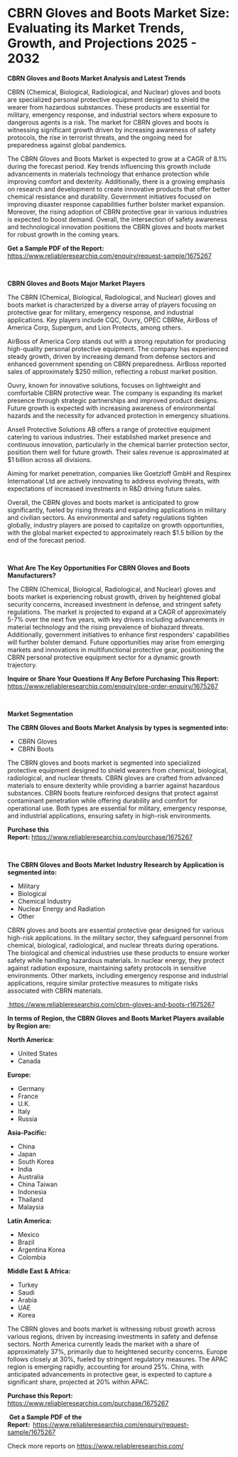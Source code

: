<p><h1>CBRN Gloves and Boots Market Size: Evaluating its Market Trends, Growth, and Projections 2025 - 2032</h1></p><p><strong>CBRN Gloves and Boots Market Analysis and Latest Trends</strong></p>
<p><p>CBRN (Chemical, Biological, Radiological, and Nuclear) gloves and boots are specialized personal protective equipment designed to shield the wearer from hazardous substances. These products are essential for military, emergency response, and industrial sectors where exposure to dangerous agents is a risk. The market for CBRN gloves and boots is witnessing significant growth driven by increasing awareness of safety protocols, the rise in terrorist threats, and the ongoing need for preparedness against global pandemics.</p><p>The CBRN Gloves and Boots Market is expected to grow at a CAGR of 8.1% during the forecast period. Key trends influencing this growth include advancements in materials technology that enhance protection while improving comfort and dexterity. Additionally, there is a growing emphasis on research and development to create innovative products that offer better chemical resistance and durability. Government initiatives focused on improving disaster response capabilities further bolster market expansion. Moreover, the rising adoption of CBRN protective gear in various industries is expected to boost demand. Overall, the intersection of safety awareness and technological innovation positions the CBRN gloves and boots market for robust growth in the coming years.</p></p>
<p><strong>Get a Sample PDF of the Report:&nbsp;</strong> <a href="https://www.reliableresearchiq.com/enquiry/request-sample/1675267?utm_campaign=2463&utm_medium=2&utm_source=Github&utm_content=ia&utm_term=05042025&utm_id=cbrn-gloves-and-boots">https://www.reliableresearchiq.com/enquiry/request-sample/1675267</a></p>
<p>&nbsp;</p>
<p><strong>CBRN Gloves and Boots Major Market Players</strong></p>
<p><p>The CBRN (Chemical, Biological, Radiological, and Nuclear) gloves and boots market is characterized by a diverse array of players focusing on protective gear for military, emergency response, and industrial applications. Key players include CQC, Ouvry, OPEC CBRNe, AirBoss of America Corp, Supergum, and Lion Protects, among others.</p><p>AirBoss of America Corp stands out with a strong reputation for producing high-quality personal protective equipment. The company has experienced steady growth, driven by increasing demand from defense sectors and enhanced government spending on CBRN preparedness. AirBoss reported sales of approximately $250 million, reflecting a robust market position.</p><p>Ouvry, known for innovative solutions, focuses on lightweight and comfortable CBRN protective wear. The company is expanding its market presence through strategic partnerships and improved product designs. Future growth is expected with increasing awareness of environmental hazards and the necessity for advanced protection in emergency situations.</p><p>Ansell Protective Solutions AB offers a range of protective equipment catering to various industries. Their established market presence and continuous innovation, particularly in the chemical barrier protection sector, position them well for future growth. Their sales revenue is approximated at $1 billion across all divisions.</p><p>Aiming for market penetration, companies like Goetzloff GmbH and Respirex International Ltd are actively innovating to address evolving threats, with expectations of increased investments in R&D driving future sales.</p><p>Overall, the CBRN gloves and boots market is anticipated to grow significantly, fueled by rising threats and expanding applications in military and civilian sectors. As environmental and safety regulations tighten globally, industry players are poised to capitalize on growth opportunities, with the global market expected to approximately reach $1.5 billion by the end of the forecast period.</p></p>
<p>&nbsp;</p>
<p><strong>What Are The Key Opportunities For CBRN Gloves and Boots Manufacturers?</strong></p>
<p><p>The CBRN (Chemical, Biological, Radiological, and Nuclear) gloves and boots market is experiencing robust growth, driven by heightened global security concerns, increased investment in defense, and stringent safety regulations. The market is projected to expand at a CAGR of approximately 5-7% over the next five years, with key drivers including advancements in material technology and the rising prevalence of biohazard threats. Additionally, government initiatives to enhance first responders' capabilities will further bolster demand. Future opportunities may arise from emerging markets and innovations in multifunctional protective gear, positioning the CBRN personal protective equipment sector for a dynamic growth trajectory.</p></p>
<p><strong>Inquire or Share Your Questions If Any Before Purchasing This Report:</strong> <a href="https://www.reliableresearchiq.com/enquiry/pre-order-enquiry/1675267?utm_campaign=2463&utm_medium=2&utm_source=Github&utm_content=ia&utm_term=05042025&utm_id=cbrn-gloves-and-boots">https://www.reliableresearchiq.com/enquiry/pre-order-enquiry/1675267</a></p>
<p>&nbsp;</p>
<p><strong>Market Segmentation</strong></p>
<p><strong>The CBRN Gloves and Boots Market Analysis by types is segmented into:</strong></p>
<p><ul><li>CBRN Gloves</li><li>CBRN Boots</li></ul></p>
<p><p>The CBRN gloves and boots market is segmented into specialized protective equipment designed to shield wearers from chemical, biological, radiological, and nuclear threats. CBRN gloves are crafted from advanced materials to ensure dexterity while providing a barrier against hazardous substances. CBRN boots feature reinforced designs that protect against contaminant penetration while offering durability and comfort for operational use. Both types are essential for military, emergency response, and industrial applications, ensuring safety in high-risk environments.</p></p>
<p><strong>Purchase this Report:&nbsp;</strong><a href="https://www.reliableresearchiq.com/purchase/1675267?utm_campaign=2463&utm_medium=2&utm_source=Github&utm_content=ia&utm_term=05042025&utm_id=cbrn-gloves-and-boots">https://www.reliableresearchiq.com/purchase/1675267</a></p>
<p>&nbsp;</p>
<p><strong>The CBRN Gloves and Boots Market Industry Research by Application is segmented into:</strong></p>
<p><ul><li>Military</li><li>Biological</li><li>Chemical Industry</li><li>Nuclear Energy and Radiation</li><li>Other</li></ul></p>
<p><p>CBRN gloves and boots are essential protective gear designed for various high-risk applications. In the military sector, they safeguard personnel from chemical, biological, radiological, and nuclear threats during operations. The biological and chemical industries use these products to ensure worker safety while handling hazardous materials. In nuclear energy, they protect against radiation exposure, maintaining safety protocols in sensitive environments. Other markets, including emergency response and industrial applications, require similar protective measures to mitigate risks associated with CBRN materials.</p></p>
<p><a href="https://www.reliableresearchiq.com/cbrn-gloves-and-boots-r1675267?utm_campaign=2463&utm_medium=2&utm_source=Github&utm_content=ia&utm_term=05042025&utm_id=cbrn-gloves-and-boots">&nbsp;https://www.reliableresearchiq.com/cbrn-gloves-and-boots-r1675267</a></p>
<p><strong>In terms of Region, the CBRN Gloves and Boots Market Players available by Region are:</strong></p>
<p>
    <p> <strong> North America: </strong>
        <ul>
            <li>United States</li>
            <li>Canada</li>
        </ul>
        </p> 
    <p> <strong> Europe: </strong>
        <ul>
            <li>Germany</li>
            <li>France</li>
            <li>U.K.</li>
            <li>Italy</li>
            <li>Russia</li>
        </ul>
        </p> 
    <p> <strong> Asia-Pacific: </strong>
        <ul>
            <li>China</li>
            <li>Japan</li>
            <li>South Korea</li>
            <li>India</li>
            <li>Australia</li>
            <li>China Taiwan</li>
            <li>Indonesia</li>
            <li>Thailand</li>
            <li>Malaysia</li>
        </ul>
        </p> 
    <p> <strong> Latin America: </strong>
        <ul>
            <li>Mexico</li>
            <li>Brazil</li>
            <li>Argentina Korea</li>
            <li>Colombia</li>
        </ul>
        </p> 
    <p> <strong> Middle East & Africa: </strong>
        <ul>
            <li>Turkey</li>
            <li>Saudi</li>
            <li>Arabia</li>
            <li>UAE</li>
            <li>Korea</li>
        </ul>
    </p>
    </p>
<p><p>The CBRN gloves and boots market is witnessing robust growth across various regions, driven by increasing investments in safety and defense sectors. North America currently leads the market with a share of approximately 37%, primarily due to heightened security concerns. Europe follows closely at 30%, fueled by stringent regulatory measures. The APAC region is emerging rapidly, accounting for around 25%. China, with anticipated advancements in protective gear, is expected to capture a significant share, projected at 20% within APAC.</p></p>
<p><strong>Purchase this Report: </strong><a href="https://www.reliableresearchiq.com/purchase/1675267?utm_campaign=2463&utm_medium=2&utm_source=Github&utm_content=ia&utm_term=05042025&utm_id=cbrn-gloves-and-boots">https://www.reliableresearchiq.com/purchase/1675267</a></p>
<p>&nbsp;<strong>Get a Sample PDF of the Report:&nbsp;&nbsp;</strong><a href="https://www.reliableresearchiq.com/enquiry/request-sample/1675267?utm_campaign=2463&utm_medium=2&utm_source=Github&utm_content=ia&utm_term=05042025&utm_id=cbrn-gloves-and-boots">https://www.reliableresearchiq.com/enquiry/request-sample/1675267</a></p>
<p><strong></strong></p>
<p>Check more reports on <a href="https://www.reliableresearchiq.com/?utm_campaign=2463&utm_medium=2&utm_source=Github&utm_content=ia&utm_term=05042025&utm_id=cbrn-gloves-and-boots">https://www.reliableresearchiq.com/</a></p>